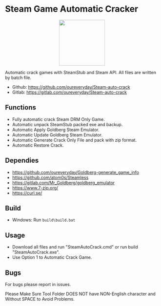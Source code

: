 # Steam Game Automatic Cracker 
<div align=center><center><img width = '150' height ='150' src ="icon/SteamAutoCrack.ico"/></center></div>

Automatic crack games with SteamStub and Steam API. 
All files are written by batch file. 

 * Github: https://github.com/oureveryday/Steam-auto-crack 
 * Gitlab: https://gitlab.com/oureveryday/Steam-auto-crack 

## Functions 

 * Fully automatic crack Steam DRM Only Game. 
 * Automatic unpack SteamStub packed exe and backup. 
 * Automatic Apply Goldberg Steam Emulator. 
 * Automatic Update Goldberg Steam Emulator. 
 * Automatic Generate Crack Only File and pack with zip format. 
 * Automatic Restore Crack. 

## Dependies 
 * https://github.com/oureveryday/Goldberg-generate_game_info 
 * https://github.com/atom0s/Steamless
 * https://gitlab.com/Mr_Goldberg/goldberg_emulator 
 * https://www.7-zip.org/ 
 * https://curl.se/

## Build 
 * Windows: Run `build\build.bat` 
 
## Usage 
 * Download all files and run "SteamAutoCrack.cmd" or run build "SteamAutoCrack.exe". 
 * Use Option 1 to Automatic Crack Game. 

## Bugs 
For bugs please report in issues. 

Please Make Sure Tool Folder DOES NOT have NON-English character and Without SPACE to Avoid Problems.